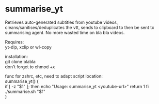 # summarise_yt
Retrieves auto-generated subtitles from youtube videos, cleans/sanitises/deduplicates the vtt, sends to clipboard to then be sent to summarising agent. No more wasted time on bla bla videos.  

Requires:  
yt-dlp, xclip or wl-copy  

installation:  
git clone blabla  
don't forget to chmod +x  

func for zshrc, etc, need to adapt script location:  
summarise_yt() {  
    if [ -z "$1" ]; then  
        echo "Usage: summarise_yt <youtube-url>"  
        return 1  
    fi  
    ./summarise.sh "$1"  
}

